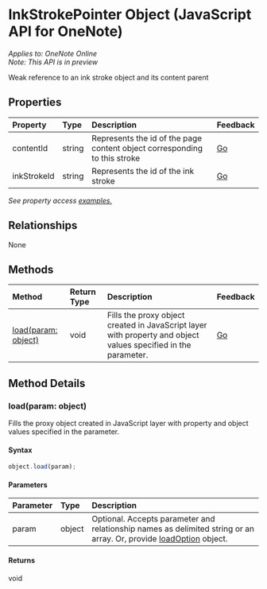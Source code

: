 # InkStrokePointer Object (JavaScript API for OneNote)

_Applies to: OneNote Online_  
_Note: This API is in preview_  


Weak reference to an ink stroke object and its content parent

## Properties

| Property	   | Type	|Description|Feedback|
|:---------------|:--------|:----------|:-------|
|contentId|string|Represents the id of the page content object corresponding to this stroke|[Go](https://github.com/OfficeDev/office-js-docs/issues/new?title=OneNote-inkStrokePointer-contentId)|
|inkStrokeId|string|Represents the id of the ink stroke|[Go](https://github.com/OfficeDev/office-js-docs/issues/new?title=OneNote-inkStrokePointer-inkStrokeId)|

_See property access [examples.](#property-access-examples)_

## Relationships
None


## Methods

| Method		   | Return Type	|Description| Feedback|
|:---------------|:--------|:----------|:-------|
|[load(param: object)](#loadparam-object)|void|Fills the proxy object created in JavaScript layer with property and object values specified in the parameter.|[Go](https://github.com/OfficeDev/office-js-docs/issues/new?title=OneNote-inkStrokePointer-load)|

## Method Details


### load(param: object)
Fills the proxy object created in JavaScript layer with property and object values specified in the parameter.

#### Syntax
```js
object.load(param);
```

#### Parameters
| Parameter	   | Type	|Description|
|:---------------|:--------|:----------|
|param|object|Optional. Accepts parameter and relationship names as delimited string or an array. Or, provide [loadOption](loadoption.md) object.|

#### Returns
void
